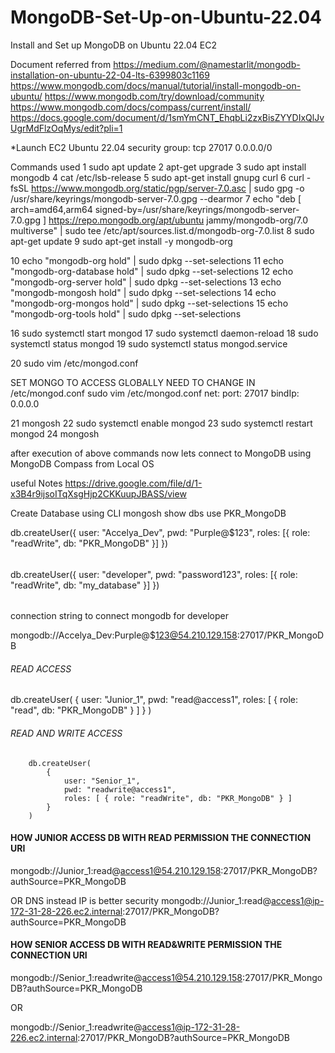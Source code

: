 # MongoDB-Set-Up-on-Ubuntu-22.04
Install and Set up MongoDB on Ubuntu 22.04 EC2


Document referred from
https://medium.com/@namestarlit/mongodb-installation-on-ubuntu-22-04-lts-6399803c1169
https://www.mongodb.com/docs/manual/tutorial/install-mongodb-on-ubuntu/
https://www.mongodb.com/try/download/community
https://www.mongodb.com/docs/compass/current/install/
https://docs.google.com/document/d/1smYmCNT_EhqbLi2zxBisZYYDIxQlJvUgrMdFlzOqMys/edit?pli=1




*Launch EC2 Ubuntu 22.04
security group: tcp 27017 0.0.0.0/0


Commands used
1  sudo apt update
    2  apt-get upgrade
    3  sudo apt install mongodb
    4  cat /etc/lsb-release
    5  sudo apt-get install gnupg curl
    6  curl -fsSL https://www.mongodb.org/static/pgp/server-7.0.asc |    sudo gpg -o /usr/share/keyrings/mongodb-server-7.0.gpg    --dearmor
    7  echo "deb [ arch=amd64,arm64 signed-by=/usr/share/keyrings/mongodb-server-7.0.gpg ] https://repo.mongodb.org/apt/ubuntu jammy/mongodb-org/7.0 multiverse" | sudo tee /etc/apt/sources.list.d/mongodb-org-7.0.list
    8  sudo apt-get update
    9  sudo apt-get install -y mongodb-org
    
   10  echo "mongodb-org hold" | sudo dpkg --set-selections
   11  echo "mongodb-org-database hold" | sudo dpkg --set-selections
   12  echo "mongodb-org-server hold" | sudo dpkg --set-selections
   13  echo "mongodb-mongosh hold" | sudo dpkg --set-selections
   14  echo "mongodb-org-mongos hold" | sudo dpkg --set-selections
   15  echo "mongodb-org-tools hold" | sudo dpkg --set-selections
   
   16  sudo systemctl start mongod
   17  sudo systemctl daemon-reload
   18  sudo systemctl status mongod
   19  sudo systemctl status mongod.service
   
   20  sudo vim /etc/mongod.conf
   
   SET MONGO TO ACCESS GLOBALLY
   NEED TO CHANGE IN /etc/mongod.conf
    sudo vim /etc/mongod.conf
    net:
    port: 27017
    bindIp: 0.0.0.0 
   
   21  mongosh
   22  sudo systemctl enable mongod
   23  sudo systemctl restart mongod
   24  mongosh

   after execution of above commands now lets connect to MongoDB using MongoDB Compass from Local OS


   useful Notes
   https://drive.google.com/file/d/1-x3B4r9ijsoITqXsgHjp2CKKuupJBASS/view

   Create Database using CLI
   mongosh
   show dbs
   use PKR_MongoDB

   db.createUser({
    user: "Accelya_Dev",
    pwd: "Purple@$123",
    roles: [{ role: "readWrite", db: "PKR_MongoDB" }]
})



######
db.createUser({
    user: "developer",
    pwd: "password123",
    roles: [{ role: "readWrite", db: "my_database" }]
})
######

connection string to connect mongodb for developer

mongodb://Accelya_Dev:Purple@$123@54.210.129.158:27017/PKR_MongoDB

###### READ ACCESS #####

db.createUser(
            {
                user: "Junior_1",
                pwd: "read@access1",
                roles: [ { role: "read", db: "PKR_MongoDB" } ]
            }
        )

###### READ AND WRITE ACCESS #####

        db.createUser(
            {
                user: "Senior_1",
                pwd: "readwrite@access1",
                roles: [ { role: "readWrite", db: "PKR_MongoDB" } ]
            }
        )


#### HOW JUNIOR ACCESS DB WITH READ PERMISSION THE CONNECTION URI ####
mongodb://Junior_1:read@access1@54.210.129.158:27017/PKR_MongoDB?authSource=PKR_MongoDB

OR DNS instead IP is better security
mongodb://Junior_1:read@access1@ip-172-31-28-226.ec2.internal:27017/PKR_MongoDB?authSource=PKR_MongoDB




#### HOW SENIOR ACCESS DB WITH READ&WRITE PERMISSION THE CONNECTION URI ####
mongodb://Senior_1:readwrite@access1@54.210.129.158:27017/PKR_MongoDB?authSource=PKR_MongoDB

OR  

mongodb://Senior_1:readwrite@access1@ip-172-31-28-226.ec2.internal:27017/PKR_MongoDB?authSource=PKR_MongoDB





   
